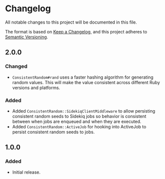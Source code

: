 # Changelog
All notable changes to this project will be documented in this file.

The format is based on [Keep a Changelog](https://keepachangelog.com/en/1.0.0/),
and this project adheres to [Semantic Versioning](https://semver.org/spec/v2.0.0.html).

## 2.0.0

### Changed

- `ConsistentRandom#rand` uses a faster hashing algorithm for generating random values. This will make the value consistent across different Ruby versions and platforms.

### Added

- Added `ConsistentRandom::SidekiqClientMiddleware` to allow persisting consistent random seeds to Sidekiq jobs so behavior is consistent between when jobs are enqueued and when they are executed.
- Added `ConsistentRandom::ActiveJob` for hooking into ActiveJob to persist consistent random seeds to jobs.

## 1.0.0

### Added
- Initial release.
